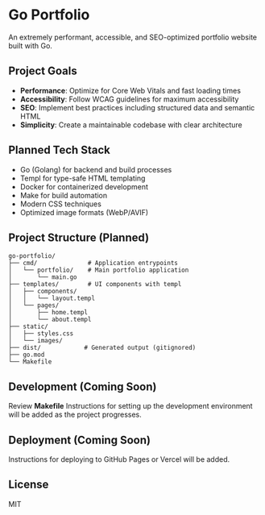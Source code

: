 # Go Portfolio

An extremely performant, accessible, and SEO-optimized portfolio website built with Go.

## Project Goals

- **Performance**: Optimize for Core Web Vitals and fast loading times
- **Accessibility**: Follow WCAG guidelines for maximum accessibility
- **SEO**: Implement best practices including structured data and semantic HTML
- **Simplicity**: Create a maintainable codebase with clear architecture

## Planned Tech Stack

- Go (Golang) for backend and build processes
- Templ for type-safe HTML templating
- Docker for containerized development
- Make for build automation
- Modern CSS techniques
- Optimized image formats (WebP/AVIF)

## Project Structure (Planned)

```
go-portfolio/
├── cmd/              # Application entrypoints
│   └── portfolio/    # Main portfolio application
│       └── main.go
├── templates/        # UI components with templ
│   ├── components/
│   │   └── layout.templ
│   └── pages/
│       ├── home.templ
│       └── about.templ
├── static/
│   ├── styles.css
│   └── images/
├── dist/            # Generated output (gitignored)
├── go.mod
└── Makefile
```

## Development (Coming Soon)

Review **Makefile**
Instructions for setting up the development environment will be added as the project progresses.

## Deployment (Coming Soon)

Instructions for deploying to GitHub Pages or Vercel will be added.

## License

MIT

